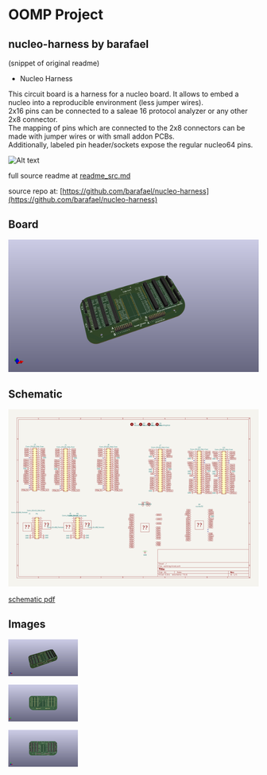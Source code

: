 # OOMP Project  
## nucleo-harness  by barafael  
  
(snippet of original readme)  
  
- Nucleo Harness  
  
This circuit board is a harness for a nucleo board. It allows to embed a nucleo into a reproducible environment (less jumper wires).  
2x16 pins can be connected to a saleae 16 protocol analyzer or any other 2x8 connector.  
The mapping of pins which are connected to the 2x8 connectors can be made with jumper wires or with small addon PCBs.  
Additionally, labeled pin header/sockets expose the regular nucleo64 pins.  
  
![Alt text](/board_render.png?raw=true "Board Render")  
  
  full source readme at [readme_src.md](readme_src.md)  
  
source repo at: [https://github.com/barafael/nucleo-harness](https://github.com/barafael/nucleo-harness)  
## Board  
  
[![working_3d.png](working_3d_600.png)](working_3d.png)  
## Schematic  
  
[![working_schematic.png](working_schematic_600.png)](working_schematic.png)  
  
[schematic pdf](working_schematic.pdf)  
## Images  
  
[![working_3d.png](working_3d_140.png)](working_3d.png)  
  
[![working_3d_back.png](working_3d_back_140.png)](working_3d_back.png)  
  
[![working_3d_front.png](working_3d_front_140.png)](working_3d_front.png)  
